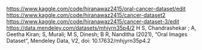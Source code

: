 https://www.kaggle.com/code/hiranawaz2415/oral-cancer-dataset/edit
https://www.kaggle.com/code/hiranawaz2415/cancer-dataset2
https://www.kaggle.com/code/hiranawaz2415/cancer-dataset-3/edit
https://data.mendeley.com/datasets/mhjyrn35p4/2
H S, Chandrashekar ; A, Geetha Kiran; S, Murali; M S, Dinesh; B R, Nanditha  (2021), “Oral Images Dataset”, Mendeley Data, V2, doi: 10.17632/mhjyrn35p4.2
